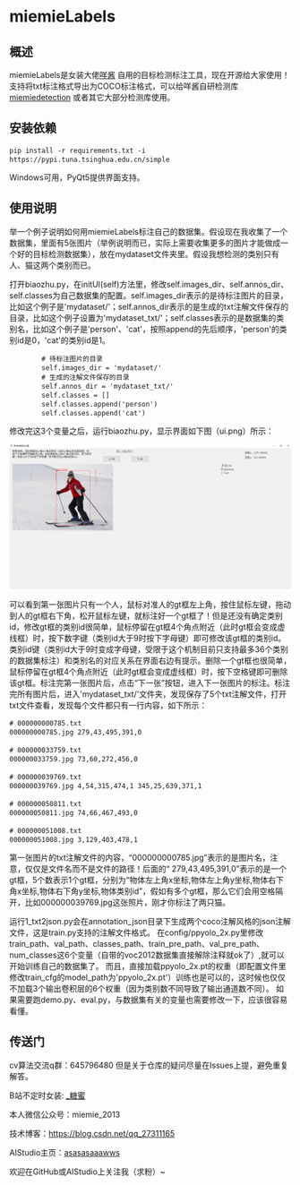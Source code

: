 # miemieLabels

## 概述

miemieLabels是女装大佬[咩酱](https://github.com/miemie2013) 自用的目标检测标注工具，现在开源给大家使用！支持将txt标注格式导出为COCO标注格式，可以给咩酱自研检测库[miemiedetection](https://github.com/miemie2013/miemiedetection) 或者其它大部分检测库使用。


## 安装依赖

```
pip install -r requirements.txt -i https://pypi.tuna.tsinghua.edu.cn/simple
```

Windows可用，PyQt5提供界面支持。

## 使用说明

举一个例子说明如何用miemieLabels标注自己的数据集。假设现在我收集了一个数据集，里面有5张图片（举例说明而已，实际上需要收集更多的图片才能做成一个好的目标检测数据集），放在mydataset文件夹里。假设我想检测的类别只有人、猫这两个类别而已。

打开biaozhu.py，在initUI(self)方法里，修改self.images_dir、self.annos_dir、self.classes为自己数据集的配置。self.images_dir表示的是待标注图片的目录，比如这个例子是'mydataset/'；self.annos_dir表示的是生成的txt注解文件保存的目录，比如这个例子设置为'mydataset_txt/'；self.classes表示的是数据集的类别名，比如这个例子是'person'、'cat'，按照append的先后顺序，'person'的类别id是0，'cat'的类别id是1。

```
        # 待标注图片的目录
        self.images_dir = 'mydataset/'
        # 生成的注解文件保存的目录
        self.annos_dir = 'mydataset_txt/'
        self.classes = []
        self.classes.append('person')
        self.classes.append('cat')
```

修改完这3个变量之后，运行biaozhu.py，显示界面如下图（ui.png）所示：


![](ui.png)


可以看到第一张图片只有一个人，鼠标对准人的gt框左上角，按住鼠标左键，拖动到人的gt框右下角，松开鼠标左键，就标注好一个gt框了！但是还没有确定类别id，修改gt框的类别id很简单，鼠标停留在gt框4个角点附近（此时gt框会变成虚线框）时，按下数字键（类别id大于9时按下字母键）即可修改该gt框的类别id。类别id键（类别id大于9时变成字母键，受限于这个机制目前只支持最多36个类别的数据集标注）和类别名的对应关系在界面右边有提示。删除一个gt框也很简单，鼠标停留在gt框4个角点附近（此时gt框会变成虚线框）时，按下空格键即可删除该gt框。标注完第一张图片后，点击“下一张”按钮，进入下一张图片的标注。标注完所有图片后，进入'mydataset_txt/'文件夹，发现保存了5个txt注解文件，打开txt文件查看，发现每个文件都只有一行内容，如下所示：


```
# 000000000785.txt
000000000785.jpg 279,43,495,391,0

# 000000033759.txt
000000033759.jpg 73,60,272,456,0

# 000000039769.txt
000000039769.jpg 4,54,315,474,1 345,25,639,371,1

# 000000050811.txt
000000050811.jpg 74,66,467,493,0

# 000000051008.txt
000000051008.jpg 3,129,403,478,1
```

第一张图片的txt注解文件的内容，“000000000785.jpg”表示的是图片名，注意，仅仅是文件名而不是文件的路径！后面的“ 279,43,495,391,0”表示的是一个gt框，5个数表示1个gt框，分别为“物体左上角x坐标,物体左上角y坐标,物体右下角x坐标,物体右下角y坐标,物体类别id”，假如有多个gt框，那么它们会用空格隔开，比如000000039769.jpg这张照片，刚才你标注了两只猫。


运行1_txt2json.py会在annotation_json目录下生成两个coco注解风格的json注解文件，这是train.py支持的注解文件格式。
在config/ppyolo_2x.py里修改train_path、val_path、classes_path、train_pre_path、val_pre_path、num_classes这6个变量（自带的voc2012数据集直接解除注释就ok了）,就可以开始训练自己的数据集了。
而且，直接加载ppyolo_2x.pt的权重（即配置文件里修改train_cfg的model_path为'ppyolo_2x.pt'）训练也是可以的，这时候也仅仅不加载3个输出卷积层的6个权重（因为类别数不同导致了输出通道数不同）。
如果需要跑demo.py、eval.py，与数据集有关的变量也需要修改一下，应该很容易看懂。


## 传送门
cv算法交流q群：645796480
但是关于仓库的疑问尽量在Issues上提，避免重复解答。

B站不定时女装: [_糖蜜](https://space.bilibili.com/646843384)

本人微信公众号：miemie_2013

技术博客：https://blog.csdn.net/qq_27311165

AIStudio主页：[asasasaaawws](https://aistudio.baidu.com/aistudio/personalcenter/thirdview/165135)

欢迎在GitHub或AIStudio上关注我（求粉）~
